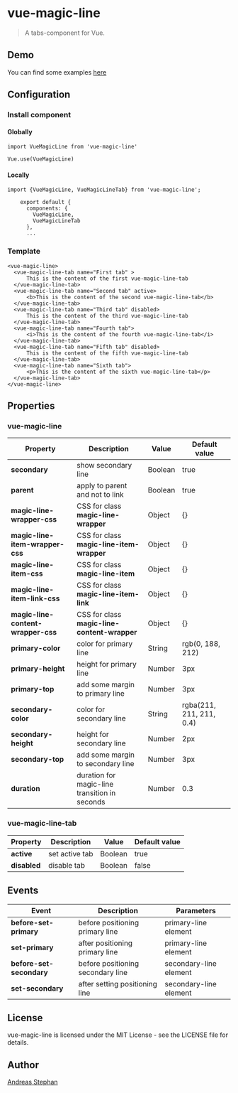 # vue-magic-line

> A tabs-component for Vue.

## Demo

You can find some examples [here](https://piccard21.github.io/vue-magic-line)


## Configuration


### Install component


#### Globally

``` 
import VueMagicLine from 'vue-magic-line'

Vue.use(VueMagicLine)
``` 

#### Locally

``` 
import {VueMagicLine, VueMagicLineTab} from 'vue-magic-line';

    export default {
      components: {
        VueMagicLine,
        VueMagicLineTab
      },
      ...
``` 

### Template

``` 
<vue-magic-line>
  <vue-magic-line-tab name="First tab" >
      This is the content of the first vue-magic-line-tab
  </vue-magic-line-tab>
  <vue-magic-line-tab name="Second tab" active>
      <b>This is the content of the second vue-magic-line-tab</b>
  </vue-magic-line-tab>
  <vue-magic-line-tab name="Third tab" disabled>
      This is the content of the third vue-magic-line-tab
  </vue-magic-line-tab> 
  <vue-magic-line-tab name="Fourth tab">
      <i>This is the content of the fourth vue-magic-line-tab</i>
  </vue-magic-line-tab>
  <vue-magic-line-tab name="Fifth tab" disabled>
      This is the content of the fifth vue-magic-line-tab
  </vue-magic-line-tab>
  <vue-magic-line-tab name="Sixth tab">
      <p>This is the content of the sixth vue-magic-line-tab</p>
  </vue-magic-line-tab> 
</vue-magic-line> 
``` 


## Properties

### vue-magic-line

Property | Description | Value | Default value
--- | --- | --- | ---
 **secondary** | show secondary line | Boolean | true
 **parent** | apply to parent and not to link | Boolean | true
 **magic-line-wrapper-css** | CSS for  class **magic-line-wrapper**| Object | {}
 **magic-line-item-wrapper-css** | CSS for  class **magic-line-item-wrapper**| Object | {}
 **magic-line-item-css** | CSS for  class **magic-line-item**| Object | {}
 **magic-line-item-link-css** | CSS for  class **magic-line-item-link**| Object | {}
 **magic-line-content-wrapper-css** | CSS for  class **magic-line-content-wrapper**| Object | {}
 **primary-color** | color for primary line| String | rgb(0, 188, 212)
 **primary-height** | height for primary line| Number | 3px
 **primary-top** | add some margin to primary line| Number | 3px
 **secondary-color** | color for secondary line| String | rgba(211, 211, 211, 0.4)
 **secondary-height** | height for secondary line| Number | 2px
 **secondary-top** | add some margin to secondary line| Number | 3px
 **duration** | duration for magic-line transition in seconds| Number | 0.3


### vue-magic-line-tab

Property | Description | Value | Default value
--- | --- | --- | ---
 **active** | set active tab | Boolean | true
 **disabled** | disable tab | Boolean | false


## Events

Event | Description | Parameters
--- | --- | --- 
 **before-set-primary** | before positioning primary line | primary-line element
 **set-primary** | after positioning primary line | primary-line element
 **before-set-secondary** | before positioning secondary line | secondary-line element
 **set-secondary** | after setting positioning line | secondary-line element




## License

vue-magic-line is licensed under the MIT License - see the LICENSE file for details.


## Author
[Andreas Stephan](https://cafe-serendipity.com)
